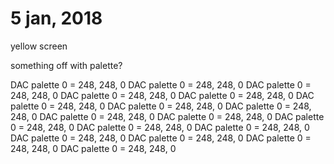 # 5 jan, 2018

yellow screen

something off with palette?

DAC palette 0 = 248, 248, 0
DAC palette 0 = 248, 248, 0
DAC palette 0 = 248, 248, 0
DAC palette 0 = 248, 248, 0
DAC palette 0 = 248, 248, 0
DAC palette 0 = 248, 248, 0
DAC palette 0 = 248, 248, 0
DAC palette 0 = 248, 248, 0
DAC palette 0 = 248, 248, 0
DAC palette 0 = 248, 248, 0
DAC palette 0 = 248, 248, 0
DAC palette 0 = 248, 248, 0
DAC palette 0 = 248, 248, 0
DAC palette 0 = 248, 248, 0
DAC palette 0 = 248, 248, 0
DAC palette 0 = 248, 248, 0
DAC palette 0 = 248, 248, 0
